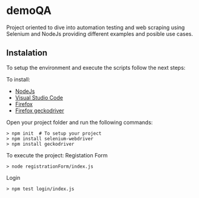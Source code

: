 # demoQA
Project oriented to dive into automation testing and web scraping using Selenium and NodeJs providing different examples and posible use cases.

## Instalation
To setup the environment and execute the scripts follow the next steps:

To install:
- [NodeJs](https://nodejs.org/en/)
- [Visual Studio Code](https://code.visualstudio.com/)
- [Firefox](https://www.mozilla.org/en-US/firefox/new/)
- [Firefox geckodriver](https://www.npmjs.com/package/selenium-webdriver)

Open your project folder and run the following commands:
```
> npm init  # To setup your project
> npm install selenium-webdriver
> npm install geckodriver
```

To execute the project:
Registation Form
```
> node registrationForm/index.js
```  
Login
```
> npm test login/index.js
```  
